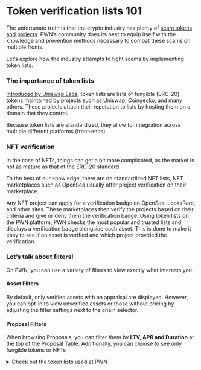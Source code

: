 # Token verification lists 101

The unfortunate truth is that the crypto industry has plenty of [scam tokens and projects](verification-guide.md). PWN’s community does its best to equip itself with the knowledge and prevention methods necessary to combat these scams on multiple fronts.

Let’s explore how the industry attempts to fight scams by implementing token lists.&#x20;

### The importance of token lists

[Introduced by Uniswap Labs](https://uniswap.org/blog/token-lists), token lists are lists of fungible (ERC-20) tokens maintained by projects such as Uniswap, Coingecko, and many others. These projects attach their reputation to lists by hosting them on a domain that they control.

Because token lists are standardized, they allow for integration across multiple different platforms (front-ends).&#x20;

### NFT verification

In the case of NFTs, things can get a bit more complicated, as the market is not as mature as that of the ERC-20 standard.

To the best of our knowledge, there are no standardized NFT lists, NFT marketplaces such as OpenSea usually offer project verification on their marketplace.

Any NFT project can apply for a verification badge on OpenSea, LooksRare, and other sites. These marketplaces then verify the projects based on their criteria and give or deny them the verification badge. Using token lists on the PWN platform, PWN checks the most popular and trusted lists and displays a verification badge alongside each asset. This is done to make it easy to see if an asset is verified and which project provided the verification.

### Let’s talk about filters!

On PWN, you can use a variety of filters to view exactly what interests you.

#### **Asset Filters**

By default, only verified assets with an appraisal are displayed. However, you can opt-in to view unverified assets or those without pricing by adjusting the filter settings next to the chain selector.

#### **Proposal Filters**

When browsing Proposals, you can filter them by **LTV, APR and Duration** at the top of the Proposal Table.  Additionally, you can choose to see only fungible tokens or NFTs

<details>

<summary>Check out the token lists used at PWN</summary>

#### [Uniswap](https://tokenlists.org/token-list?url=https://gateway.ipfs.io/ipns/tokens.uniswap.org)

#### [Zapper](https://github.com/Zapper-fi/token-list)

#### [Polygon](https://github.com/maticnetwork/polygon-token-list)

#### Opensea - As of now not opensource

</details>
